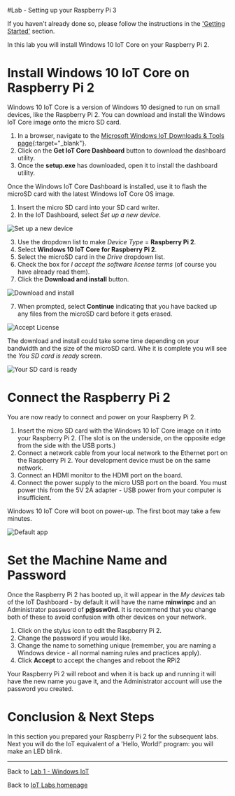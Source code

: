 #Lab - Setting up your Raspberry Pi 3

If you haven't already done so, please follow the instructions in the ['Getting Started'](../getting-started/) section.

In this lab you will install Windows 10 IoT Core on your Raspberry Pi 2. 

# Install Windows 10 IoT Core on Raspberry Pi 2
Windows 10 IoT Core is a version of Windows 10 designed to run on small devices, like the Raspberry Pi 2. You can download and install the Windows IoT Core image onto the micro SD card. 

1. In a browser, navigate to the [Microsoft Windows IoT Downloads &amp; Tools page](http://ms-iot.github.io/content/en-US/Downloads.htm){:target="_blank"}. 
2. Click on the __Get IoT Core Dashboard__ button to download the dashboard utility.
3. Once the __setup.exe__ has downloaded, open it to install the dashboard utility.

Once the Windows IoT Core Dashboard is installed, use it to flash the microSD card with the latest Windows IoT Core OS image.

1. Insert the micro SD card into your SD card writer.
2. In the IoT Dashboard, select _Set up a new device_.

![Set up a new device](/images/rpi2/dashboard-setup01.png)

3. Use the dropdown list to make _Device Type_ = __Raspberry Pi 2__.
4. Select __Windows 10 IoT Core for Raspberry Pi 2__.
4. Select the microSD card in the _Drive_ dropdown list.
5. Check the box for _I accept the software license terms_ (of course you have already read them).
6. Click the __Download and install__ button.

![Download and install](/images/rpi2/dashboard-setup02.png)

7. When prompted, select __Continue__ indicating that you have backed up any files from the microSD card before it gets erased.

![Accept License](/images/rpi2/dashboard-setup03.png)

The download and install could take some time depending on your bandwidth and the size of the microSD card. Whe it is complete you will see the _You SD card is ready_ screen.

![Your SD card is ready](/images/rpi2/dashboard-setup04.png)

# Connect the Raspberry Pi 2
You are now ready to connect and power on your Raspberry Pi 2.

1. Insert the micro SD card with the Windows 10 IoT Core image on it into your Raspberry Pi 2. (The slot is on the underside, on the opposite edge from the side with the USB ports.)
2. Connect a network cable from your local network to the Ethernet port on the Raspberry Pi 2. Your development device must be on the same network.
3. Connect an HDMI monitor to the HDMI port on the board.
4. Connect the power supply to the micro USB port on the board. You must power this from the 5V 2A adapter - USB power from your computer is insufficient.

Windows 10 IoT Core will boot on power-up. The first boot may take a few minutes.

![Default app](/images/rpi2/rpi2_defaultapp.png)

# Set the Machine Name and Password
Once the Raspberry Pi 2 has booted up, it will appear in the _My devices_ tab of the IoT Dashboard - by default it will have the name __minwinpc__ and an Administrator password of __p@ssw0rd__. It is recommend that you change both of these to avoid confusion with other devices on your network.

1. Click on the stylus icon to edit the Raspberry Pi 2.
2. Change the password if you would like.
3. Change the name to something unique (remember, you are naming a Windows device - all normal naming rules and practices apply).
4. Click __Accept__ to accept the changes and reboot the RPi2

Your Raspberry Pi 2 will reboot and when it is back up and running it will have the new name you gave it, and the Administrator account will use the password you created. 

# Conclusion &amp; Next Steps
In this section you prepared your Raspberry Pi 2 for the subsequent labs. Next you will do the IoT equivalent of a 'Hello, World!' program: you will make an LED blink.

---

Back to [Lab 1 - Windows IoT](/content/lab-1-windows-iot.md)

Back to [IoT Labs homepage](/readme.md)